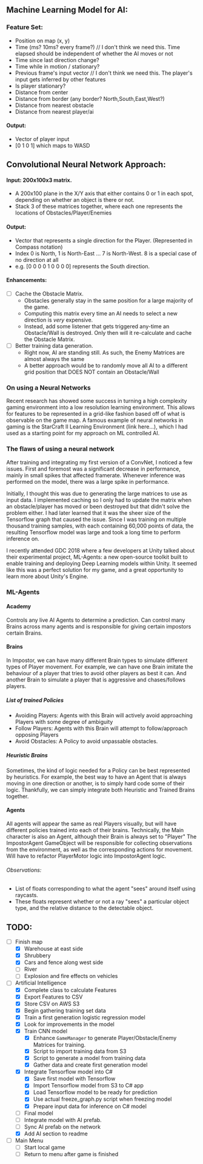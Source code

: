 ## Machine Learning Model for AI:
###  Feature Set:
- Position on map (x, y)
- Time (ms? 10ms? every frame?)  // I don't think we need this. Time elapsed should be independent of whether the AI moves or not
- Time since last direction change?
- Time while in motion / stationary?
- Previous frame's input vector  // I don't think we need this. The player's input gets inferred by other features
- Is player stationary?
- Distance from center
- Distance from border (any border? North,South,East,West?)
- Distance from nearest obstacle
- Distance from nearest player/ai

#### Output:
- Vector of player input
- [0 1 0 1] which maps to WASD

## Convolutional Neural Network Approach:
#### Input: 200x100x3 matrix.
- A 200x100 plane in the X/Y axis that either contains 0 or 1 in each spot, depending on whether an object is there or not.
- Stack 3 of these matrices together, where each one represents the locations of Obstacles/Player/Enemies

#### Output:
- Vector that represents a single direction for the Player. (Represented in Compass notation)
- Index 0 is North, 1 is North-East ... 7 is North-West. 8 is a special case of no direction at all
- e.g. [0 0 0 0 1 0 0 0 0] represents the South direction.

#### Enhancements:
- [ ] Cache the Obstacle Matrix.
	- Obstacles generally stay in the same position for a large majority of the game.
	- Computing this matrix every time an AI needs to select a new direction is *very* expensive.
	- Instead, add some listener that gets triggered any-time an Obstacle/Wall is destroyed. Only then will it re-calculate and cache the Obstacle Matrix.
- [ ] Better training data generation.
	- Right now, AI are standing still. As such, the Enemy Matrices are almost always the same
	- A better approach would be to randomly move all AI to a different grid position that DOES NOT contain an Obstacle/Wall

### On using a Neural Networks
Recent research has showed some success in turning a high complexity gaming environment into a low resolution learning environment. This allows for features to be represented in a grid-like fashion based off of what is observable on the game map. A famous example of neural networks in gaming is the StarCraft II Learning Environment (link here...), which I had used as a starting point for my approach on ML controlled AI.

### The flaws of using a neural network
After training and integrating my first version of a ConvNet, I noticed a few issues. First and foremost was a significant decrease in performance, mainly in small spikes that affected framerate. Whenever inference was performed on the model, there was a large spike in performance.

Initially, I thought this was due to generating the large matrices to use as input data. I implemented caching so I only had to update the matrix when an obstacle/player has moved or been destroyed but that didn't solve the problem either. I had later learned that it was the sheer size of the Tensorflow graph that caused the issue. Since I was training on multiple thousand training samples, with each containing 60,000 points of data, the resulting Tensorflow model was large and took a long time to perform inference on.

I recently attended GDC 2018 where a few developers at Unity talked about their experimental project, ML-Agents: a new open-source toolkit built to enable training and deploying Deep Learning models within Unity. It seemed like this was a perfect solution for my game, and a great opportunity to learn more about Unity's Engine.

### ML-Agents
#### Academy
Controls any live AI Agents to determine a prediction. Can control many Brains across many agents and is responsible for giving certain impostors certain Brains.

#### Brains
In Impostor, we can have many different Brain types to simulate different types of Player movement. For example, we can have one Brain imitate the behaviour of a player that tries to avoid other players as best it can. And another Brain to simulate a player that is aggressive and chases/follows players.

##### List of trained Policies
- Avoiding Players: Agents with this Brain will actively avoid approaching Players with some degree of ambiguity
- Follow Players: Agents with this Brain will attempt to follow/approach opposing Players
- Avoid Obstacles: A Policy to avoid unpassable obstacles.

##### Heuristic Brains
Sometimes, the kind of logic needed for a Policy can be best represented by heuristics. For example, the best way to have an Agent that is always moving in one direction or another, is to simply hard code some of their logic. Thankfully, we can simply integrate both Heuristic and Trained Brains together.

#### Agents
All agents will appear the same as real Players visually, but will have different policies trained into each of their brains. Technically, the Main character is also an Agent, although their Brain is always set to "Player"
The ImpostorAgent GameObject will be responsible for collecting observations from the environment, as well as the corresponding actions for movement. Will have to refactor PlayerMotor logic into ImpostorAgent logic.

###### Observations:
- List of floats corresponding to what the agent "sees" around itself using raycasts.
- These floats represent whether or not a ray "sees" a particular object type, and the relative distance to the detectable object.

## TODO:
- [ ] Finish map
	- [X] Warehouse at east side
	- [X] Shrubbery
	- [X] Cars and fence along west side
	- [ ] River
	- [ ] Explosion and fire effects on vehicles
- [ ] Artificial Intelligence
	- [X] Complete class to calculate Features
	- [X] Export Features to CSV
	- [X] Store CSV on AWS S3
	- [X] Begin gathering training set data
	- [X] Train a first generation logistic regression model
	- [X] Look for improvements in the model
	- [X] Train CNN model
		- [X] Enhance `GameManager` to generate Player/Obstacle/Enemy Matrices for training.
		- [X] Script to import training data from S3
		- [X] Script to generate a model from training data
		- [X] Gather data and create first generation model
	- [X] Integrate Tensorflow model into C#
		- [X] Save first model with Tensorflow
		- [X] Import Tensorflow model from S3 to C# app
		- [X] Load Tensorflow model to be ready for prediction
		- [X] Use actual freeze_graph.py script when freezing model
		- [X] Prepare input data for inference on C# model
	- [ ] Final model
	- [ ] Integrate model with AI prefab.
	- [ ] Sync AI prefab on the network
	- [X] Add AI section to readme
- [ ] Main Menu
	- [ ] Start local game
	- [ ] Return to menu after game is finished
